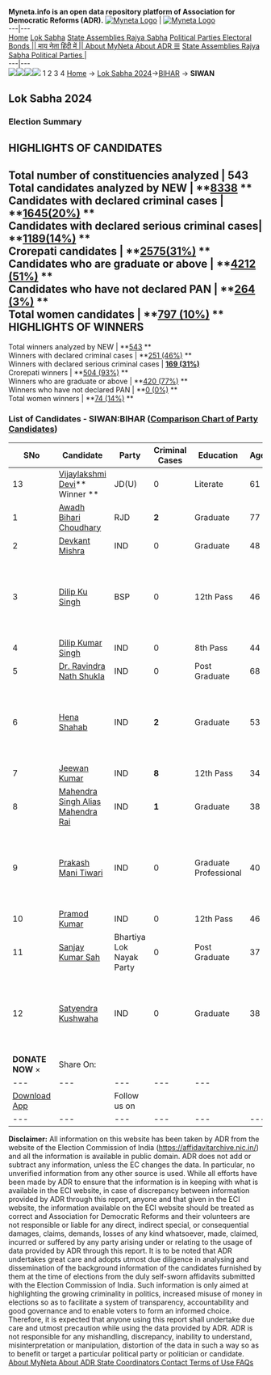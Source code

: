 **Myneta.info is an open data repository platform of Association for Democratic Reforms (ADR).**
[![Myneta Logo](https://www.myneta.info/lib/img/myneta-logo.png)](https://www.myneta.info/) | [![Myneta Logo](https://www.myneta.info/lib/img/adr-logo.png)](https://adrindia.org)  
---|---  
[Home](https://www.myneta.info/) [Lok Sabha](https://www.myneta.info/#ls "Lok Sabha") [ State Assemblies ](https://www.myneta.info/#sa "State Assemblies") [Rajya Sabha](https://www.myneta.info/#rs "Rajya Sabha") [Political Parties ](https://www.myneta.info/party "Political Parties") [ Electoral Bonds ](https://www.myneta.info/electoral_bonds "Electoral Bonds") [ || माय नेता हिंदी में || ](https://translate.google.co.in/translate?prev=hp&hl=en&js=y&u=www.myneta.info&sl=en&tl=hi&history_state0=) [ About MyNeta ](https://adrindia.org/content/about-myneta) [ About ADR ](https://adrindia.org/about-adr/who-we-are) [☰](javascript:void\(0\))
[ State Assemblies ](https://www.myneta.info/#sa "State Assemblies") [ Rajya Sabha ](https://www.myneta.info/#rs "Rajya Sabha") [ Political Parties ](https://www.myneta.info/party "Political Parties")
|   
---|---  
![](https://www.myneta.info/lib/img/banner/banner-1.png)![](https://www.myneta.info/lib/img/banner/banner-2.png)![](https://www.myneta.info/lib/img/banner/banner-3.png)![](https://www.myneta.info/lib/img/banner/banner-4.png)
1  2  3  4 
[Home](https://www.myneta.info/) → [Lok Sabha 2024](https://www.myneta.info/LokSabha2024/)→[BIHAR](https://www.myneta.info/LokSabha2024/index.php?action=show_constituencies&state_id=5) → **SIWAN**
### 
## Lok Sabha 2024
###  Election Summary 
HIGHLIGHTS OF CANDIDATES  
---  
Total number of constituencies analyzed |  543   
Total candidates analyzed by NEW | **[8338](https://www.myneta.info/LokSabha2024/index.php?action=summary&subAction=candidates_analyzed&sort=candidate#summary) **  
Candidates with declared criminal cases | **[1645(20%)](https://www.myneta.info/LokSabha2024/index.php?action=summary&subAction=crime&sort=candidate#summary) **  
Candidates with declared serious criminal cases| **[1189(14%)](https://www.myneta.info/LokSabha2024/index.php?action=summary&subAction=serious_crime&sort=candidate#summary) **  
Crorepati candidates | **[2575(31%)](https://www.myneta.info/LokSabha2024/index.php?action=summary&subAction=crorepati&sort=candidate#summary) **  
Candidates who are graduate or above | **[4212 (51%)](https://www.myneta.info/LokSabha2024/index.php?action=summary&subAction=education&sort=candidate#summary) **  
Candidates who have not declared PAN | **[264 (3%)](https://www.myneta.info/LokSabha2024/index.php?action=summary&subAction=without_pan&sort=candidate#summary) **  
Total women candidates | **[797 (10%)](https://www.myneta.info/LokSabha2024/index.php?action=summary&subAction=women_candidate&sort=candidate#summary) **  
HIGHLIGHTS OF WINNERS  
---  
Total winners analyzed by NEW | **[543](https://www.myneta.info/LokSabha2024/index.php?action=summary&subAction=winner_analyzed&sort=candidate#summary) **  
Winners with declared criminal cases | **[251 (46%)](https://www.myneta.info/LokSabha2024/index.php?action=summary&subAction=winner_crime&sort=candidate#summary) **  
Winners with declared serious criminal cases | **[169 (31%)](https://www.myneta.info/LokSabha2024/index.php?action=summary&subAction=winner_serious_crime&sort=candidate#summary)**  
Crorepati winners | **[504 (93%)](https://www.myneta.info/LokSabha2024/index.php?action=summary&subAction=winner_crorepati&sort=candidate#summary) **  
Winners who are graduate or above | **[420 (77%)](https://www.myneta.info/LokSabha2024/index.php?action=summary&subAction=winner_education&sort=candidate#summary) **  
Winners who have not declared PAN | **[0 (0%)](https://www.myneta.info/LokSabha2024/index.php?action=summary&subAction=winner_without_pan&sort=candidate#summary) **  
Total women winners | **[74 (14%)](https://www.myneta.info/LokSabha2024/index.php?action=summary&subAction=winner_women&sort=candidate#summary) **  
### List of Candidates - SIWAN:BIHAR ([Comparison Chart of Party Candidates](https://www.myneta.info/LokSabha2024/comparisonchart.php?constituency_id=77))
SNo | Candidate| Party| Criminal Cases| Education| Age| Total Assets| Liabilities  
---|---|---|---|---|---|---|---  
13  | [Vijaylakshmi Devi](https://www.myneta.info/LokSabha2024/candidate.php?candidate_id=8120)** Winner ** | JD(U) | 0 | Literate| 61 | Rs 4,41,30,032 ~ 4 Crore+ | Rs 3,60,008 ~ 3 Lacs+  
1  | [Awadh Bihari Choudhary](https://www.myneta.info/LokSabha2024/candidate.php?candidate_id=8125) | RJD | **2** | Graduate| 77 | Rs 4,66,65,756 ~ 4 Crore+ | Rs 13,97,000 ~ 13 Lacs+  
2  | [Devkant Mishra](https://www.myneta.info/LokSabha2024/candidate.php?candidate_id=8116) | IND | 0 | Graduate| 48 | Rs 18,864 ~ 18 Thou+ | Rs 0 ~   
3  | [Dilip Ku Singh](https://www.myneta.info/LokSabha2024/candidate.php?candidate_id=8115) | BSP | 0 | 12th Pass| 46 | ![](https://myneta.info/image_v2.php?myneta_folder=LokSabha2024&candidate_id=8115&col=ta) | ![](https://myneta.info/image_v2.php?myneta_folder=LokSabha2024&candidate_id=8115&col=lia)  
4  | [Dilip Kumar Singh](https://www.myneta.info/LokSabha2024/candidate.php?candidate_id=8122) | IND | 0 | 8th Pass| 44 | Rs 50,000 ~ 50 Thou+ | Rs 20,000 ~ 20 Thou+  
5  | [Dr. Ravindra Nath Shukla](https://www.myneta.info/LokSabha2024/candidate.php?candidate_id=8114) | IND | 0 | Post Graduate| 68 | Rs 5,23,13,123 ~ 5 Crore+ | Rs 0 ~   
6  | [Hena Shahab](https://www.myneta.info/LokSabha2024/candidate.php?candidate_id=8124) | IND | **2** | Graduate| 53 | ![](https://myneta.info/image_v2.php?myneta_folder=LokSabha2024&candidate_id=8124&col=ta) | ![](https://myneta.info/image_v2.php?myneta_folder=LokSabha2024&candidate_id=8124&col=lia)  
7  | [Jeewan Kumar](https://www.myneta.info/LokSabha2024/candidate.php?candidate_id=8123) | IND | **8** | 12th Pass| 34 | Rs 7,80,86,445 ~ 7 Crore+ | Rs 0 ~   
8  | [Mahendra Singh Alias Mahendra Rai](https://www.myneta.info/LokSabha2024/candidate.php?candidate_id=8119) | IND | **1** | Graduate| 38 | Rs 1,08,58,500 ~ 1 Crore+ | Rs 0 ~   
9  | [Prakash Mani Tiwari](https://www.myneta.info/LokSabha2024/candidate.php?candidate_id=8117) | IND | 0 | Graduate Professional| 40 | ![](https://myneta.info/image_v2.php?myneta_folder=LokSabha2024&candidate_id=8117&col=ta) | ![](https://myneta.info/image_v2.php?myneta_folder=LokSabha2024&candidate_id=8117&col=lia)  
10  | [Pramod Kumar](https://www.myneta.info/LokSabha2024/candidate.php?candidate_id=8113) | IND | 0 | 12th Pass| 46 | Rs 66,000 ~ 66 Thou+ | Rs 0 ~   
11  | [Sanjay Kumar Sah](https://www.myneta.info/LokSabha2024/candidate.php?candidate_id=8118) | Bhartiya Lok Nayak Party | 0 | Post Graduate| 37 | Rs 1,46,75,000 ~ 1 Crore+ | Rs 45,00,000 ~ 45 Lacs+  
12  | [Satyendra Kushwaha](https://www.myneta.info/LokSabha2024/candidate.php?candidate_id=8121) | IND | 0 | Graduate| 38 | ![](https://myneta.info/image_v2.php?myneta_folder=LokSabha2024&candidate_id=8121&col=ta) | ![](https://myneta.info/image_v2.php?myneta_folder=LokSabha2024&candidate_id=8121&col=lia)  
|  **DONATE NOW** × |  Share On:  | [](https://api.whatsapp.com/send?text=https%3A%2F%2Fmyneta.info%2Fpunjab2022%2Findex.php%3Faction%3Dshow_constituencies%26state_id%3D19) | [](https://www.facebook.com/sharer/sharer.php?u=https%3A%2F%2Fmyneta.info%2Fpunjab2022%2Findex.php%3Faction%3Dshow_constituencies%26state_id%3D19) | [](https://twitter.com/share?url=https%3A%2F%2Fmyneta.info%2Fpunjab2022%2Findex.php%3Faction%3Dshow_constituencies%26state_id%3D19)  
---|---|---|---|---  
| [ Download App ](https://play.google.com/store/apps/details?id=com.webrosoft.myneta1&pcampaignid=pcampaignidMKT-Other-global-all-co-prtnr-py-PartBadge-Mar2515-1) | [](https://play.google.com/store/apps/details?id=com.webrosoft.myneta1&pcampaignid=pcampaignidMKT-Other-global-all-co-prtnr-py-PartBadge-Mar2515-1) |  Follow us on  | [](https://www.facebook.com/adrindia.org/) | [](https://twitter.com/adrspeaks) | [](https://groups.google.com/g/national-election-watch?hl=en&pli=1) | [](https://www.instagram.com/adrspeaks/) | [](https://www.youtube.com/user/adrspeaks) | [](https://sharechat.com/profile/adrspeaks)  
---|---|---|---|---|---|---|---|---  
**Disclaimer:** All information on this website has been taken by ADR from the website of the Election Commission of India (https://affidavitarchive.nic.in/) and all the information is available in public domain. ADR does not add or subtract any information, unless the EC changes the data. In particular, no unverified information from any other source is used. While all efforts have been made by ADR to ensure that the information is in keeping with what is available in the ECI website, in case of discrepancy between information provided by ADR through this report, anyone and that given in the ECI website, the information available on the ECI website should be treated as correct and Association for Democratic Reforms and their volunteers are not responsible or liable for any direct, indirect special, or consequential damages, claims, demands, losses of any kind whatsoever, made, claimed, incurred or suffered by any party arising under or relating to the usage of data provided by ADR through this report. It is to be noted that ADR undertakes great care and adopts utmost due diligence in analysing and dissemination of the background information of the candidates furnished by them at the time of elections from the duly self-sworn affidavits submitted with the Election Commission of India. Such information is only aimed at highlighting the growing criminality in politics, increased misuse of money in elections so as to facilitate a system of transparency, accountability and good governance and to enable voters to form an informed choice. Therefore, it is expected that anyone using this report shall undertake due care and utmost precaution while using the data provided by ADR. ADR is not responsible for any mishandling, discrepancy, inability to understand, misinterpretation or manipulation, distortion of the data in such a way so as to benefit or target a particular political party or politician or candidate. 
[ About MyNeta ](https://adrindia.org/content/about-myneta) [ About ADR ](https://adrindia.org/about-adr/who-we-are) [ State Coordinators ](https://adrindia.org/about-adr/state-coordinators) [ Contact ](https://adrindia.org/contact-us) [ Terms of Use ](https://adrindia.org/content/adr-terms-use) [ FAQs ](https://adrindia.org/content/faqs)
